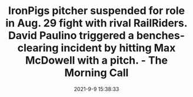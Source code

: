 ---
"title": "IronPigs pitcher suspended for role in Aug. 29 fight with rival RailRiders. David Paulino triggered a benches-clearing incident by hitting Max McDowell with a pitch. - The Morning Call"
"date": "2021-9-9 15:38:33"
"feed_name": "GOOGLENEWS"
"feed_website": "https://news.google.com/search?q=drilling%2Bincident&hl=en-US&gl=US&ceid=US:en"
"feed_rss": "https://news.google.com/rss/search?q=drilling%2Bincident&hl=en-US&gl=US&ceid=US:en"
"link": "https://www.mcall.com/sports/ironpigs-phillies/mc-spt-ironpigs-david-paulino-suspension-20210909-euxn5pco2zd2bh6r5dousultdy-story.html"
"file": "_posts/-97f5aa4079111438318bb3834e0236e5824a0485.md"
"accident": "1"
"drilling": "0"
---